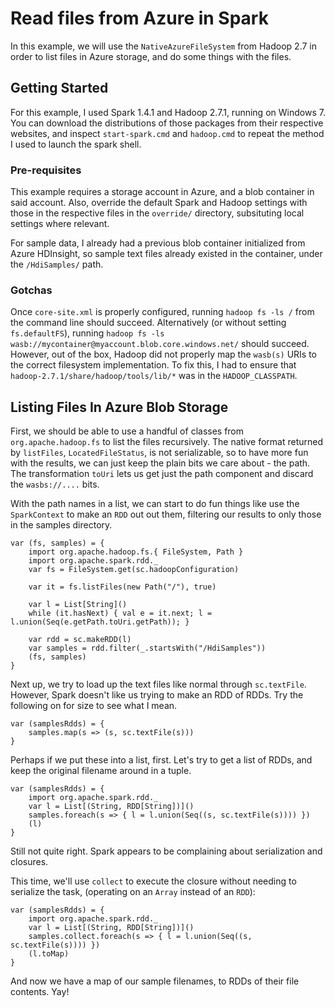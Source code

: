 # Read files from Azure in Spark

In this example, we will use the `NativeAzureFileSystem` from Hadoop 2.7
in order to list files in Azure storage, and do some things with the files.

## Getting Started

For this example, I used Spark 1.4.1 and Hadoop 2.7.1, running on Windows 7.
You can download the distributions of those packages from their respective
websites, and inspect `start-spark.cmd` and `hadoop.cmd` to repeat the method
I used to launch the spark shell.

### Pre-requisites

This example requires a storage account in Azure, and a blob container in said
account. Also, override the default Spark and Hadoop settings with those in
the respective files in the `override/` directory, subsituting local settings
where relevant.

For sample data, I already had a previous blob container initialized from
Azure HDInsight, so sample text files already existed in the container, under
the `/HdiSamples/` path.

### Gotchas

Once `core-site.xml` is properly configured, running `hadoop fs -ls /` from the
command line should succeed. Alternatively (or without setting `fs.defaultFS`),
running `hadoop fs -ls wasb://mycontainer@myaccount.blob.core.windows.net/`
should succeed. However, out of the box, Hadoop did not properly map the `wasb(s)`
URIs to the correct filesystem implementation. To fix this, I had to ensure that
`hadoop-2.7.1/share/hadoop/tools/lib/*` was in the `HADOOP_CLASSPATH`.

## Listing Files In Azure Blob Storage

First, we should be able to use a handful of classes from `org.apache.hadoop.fs` to
list the files recursively. The native format returned by `listFiles`,
`LocatedFileStatus`, is not serializable, so to have more fun with the results, we
can just keep the plain bits we care about - the path. The transformation `toUri`
lets us get just the path component and discard the `wasbs://....` bits.

With the path names in a list, we can start to do fun things like use the `SparkContext`
to make an `RDD` out out them, filtering our results to only those in the samples
directory.

```
var (fs, samples) = {
    import org.apache.hadoop.fs.{ FileSystem, Path }
    import org.apache.spark.rdd._
    var fs = FileSystem.get(sc.hadoopConfiguration)

    var it = fs.listFiles(new Path("/"), true)

    var l = List[String]()
    while (it.hasNext) { val e = it.next; l = l.union(Seq(e.getPath.toUri.getPath)); }

    var rdd = sc.makeRDD(l)
    var samples = rdd.filter(_.startsWith("/HdiSamples"))
    (fs, samples)
}
```

Next up, we try to load up the text files like normal through `sc.textFile`. However,
Spark doesn't like us trying to make an RDD of RDDs. Try the following on for size to
see what I mean.

```
var (samplesRdds) = {
    samples.map(s => (s, sc.textFile(s)))
}
```

Perhaps if we put these into a list, first. Let's try to get a list of RDDs, and keep
the original filename around in a tuple.

```
var (samplesRdds) = {
    import org.apache.spark.rdd._
    var l = List[(String, RDD[String])]()
    samples.foreach(s => { l = l.union(Seq((s, sc.textFile(s)))) })
    (l)
}
```

Still not quite right. Spark appears to be complaining about serialization and closures.

This time, we'll use `collect` to execute the closure without needing to serialize the
task, (operating on an `Array` instead of an `RDD`):

```
var (samplesRdds) = {
    import org.apache.spark.rdd._
    var l = List[(String, RDD[String])]()
    samples.collect.foreach(s => { l = l.union(Seq((s, sc.textFile(s)))) })
    (l.toMap)
}
```

And now we have a map of our sample filenames, to RDDs of their file contents. Yay!
